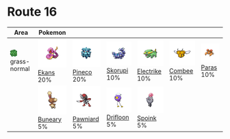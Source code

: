 # Route 16

| Area                                                                    | Pokemon                                                                    | &nbsp;                                                                       | &nbsp;                                                                       | &nbsp;                                                                          | &nbsp;                                                                    | &nbsp;                                                                  |
| ----------------------------------------------------------------------- | -------------------------------------------------------------------------- | ---------------------------------------------------------------------------- | ---------------------------------------------------------------------------- | ------------------------------------------------------------------------------- | ------------------------------------------------------------------------- | ----------------------------------------------------------------------- |
| ![grass-normal](../../img/items/grass-normal.png)<br/>grass-normal<br/> | ![ekans](../../img/pokemon/023.png) <br/>[Ekans](/pokemon/023) <br/>20%    | ![pineco](../../img/pokemon/204.png) <br/>[Pineco](/pokemon/204) <br/>20%    | ![skorupi](../../img/pokemon/451.png) <br/>[Skorupi](/pokemon/451) <br/>10%  | ![electrike](../../img/pokemon/309.png) <br/>[Electrike](/pokemon/309) <br/>10% | ![combee](../../img/pokemon/415.png) <br/>[Combee](/pokemon/415) <br/>10% | ![paras](../../img/pokemon/046.png) <br/>[Paras](/pokemon/046) <br/>10% |
|                                                                         | ![buneary](../../img/pokemon/427.png) <br/>[Buneary](/pokemon/427) <br/>5% | ![pawniard](../../img/pokemon/624.png) <br/>[Pawniard](/pokemon/624) <br/>5% | ![drifloon](../../img/pokemon/425.png) <br/>[Drifloon](/pokemon/425) <br/>5% | ![spoink](../../img/pokemon/325.png) <br/>[Spoink](/pokemon/325) <br/>5%        |